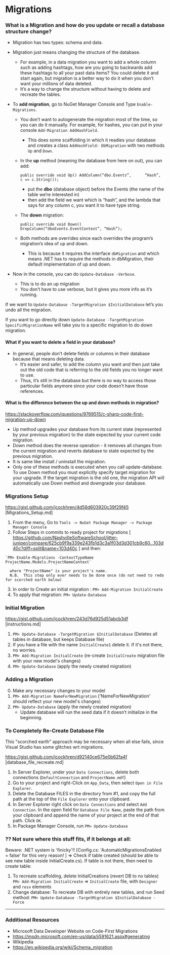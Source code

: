 # Migrations

### What is a Migration and how do you update or recall a database structure change?
* Migration has two types: schema and data.
* Migration just means changing the structure of the database.
  * For example, in a data migration you want to add a whole column such as adding hashtags, how are you going to backwards add these hashtags to all your past data items? You could delete it and start again, but migration is a better way to do it when you don’t want your millions of data deleted.
  * It’s a way to change the structure without having to delete and recreate the tables.

* To **add migration**, go to NuGet Manager Console and Type `Enable-Migrations`.
  * You don’t want to autogenerate the migration most of the time, so you can do it manually. For example, for hashes, you can put in your console `Add-Migration AddHashField`.
    * This does some scaffolding in which it readies your database and creates a class `AddHashField: DbMigration` with two methods `Up` and `Down`.

  * In the **up** method (meaning the database from here on out), you can add:

      `public override void Up() AddColumn(“dbo.Events”,      “Hash”, c => c.String());`

    * put the **dbo** (database object) before the Events (the name of the table we’re interested in)
    * then add the field we want which is “hash”, and the lambda that says for any column c, you want it to have type string.

  * The **down** migration:

    `public override void Down() DropColumn(“dboEvents.EventContext”, “Hash”);`

  * Both methods are overrides since each overrides the program’s migration’s idea of up and down.
    * This is because it requires the interface `dbMigration` and which means .NET has to require the methods in dbMigration, their default implementation of up and down.

* Now in the console, you can do `Update-Database -Verbose`.
  * This is to do an up migration
  * You don’t have to use verbose, but it gives you more info as it’s running.

If we want to `Update-Database -TargetMigration $InitialDatabase` let’s you undo all the migration.

If you want to go directly down `Update-Database -TargetMigration SpecificMigrationName` will take you to a specific migration to do down migration.

#### What if you want to delete a field in your database?
 * In general, people don’t delete fields or columns in their database because that means deleting data.
   * It’s easier and safer, to add the column you want and then just take out the old code that is referring to the old fields you no longer want to use.
   * Thus, it’s still in the database but there is no way to access those particular fields anymore since your code doesn’t have those references.

#### What is the difference between the up and down methods in migration?
https://stackoverflow.com/questions/9769515/c-sharp-code-first-migration-up-down
* Up method upgrades your database from its current state (represented by your previous migration) to the state expected by your current code migration.
* Down method does the reverse operation - it removes all changes from the current migration and reverts database to state expected by the previous migration.
* It is same like install / uninstall the migration.
* Only one of these methods is executed when you call update-database. To use Down method you must explicitly specify target migration for your upgrade. If the target migration is the old one, the migration API will automatically use Down method and downgrade your database.


### Migrations Setup
https://gist.github.com/jcockhren/4d58d603920c39f29f45
[Migrations_Setup.md]
  1. From the menu, Go to `Tools -> NuGet Package Manager -> Package Manager Console`
  2. Follow Steps in commits to ready project for migrations [ https://github.com/NashvilleSoftwareSchool/jitter-juniper/compare/625cb9f9a339e243fb1d3c3a1f03d3d301cb9c60...103d40c?diff=split&name=103d40c ] and then:

    `PM> Enable-Migrations -ContextTypeName ProjectName.Models.ProjectNameContext`

      where "ProjectName" is your project's name.  
      N.B.  This step only ever needs to be done once (do not need to redo for scorched earth below)
  3. In order to Create an initial migration :
	`PM> Add-Migration InitialCreate`
  4. To apply that migration:
	`PM> Update-Database`

### Initial Migration
https://gist.github.com/jcockhren/243d76d925d51abcb3df [instructions.md]
  1. `PM> Update-Database -TargetMigration $InitialDatabase` (Deletes all tables in database, but keeps Database file)
  2. If you have a file with the name `InitialCreate1` delete it. If it's not there, no worries.
  3. `PM> Add-Migration InitialCreate` (re-create `InitialCreate` migration file with your new model's changes)
  4. `PM> Update-Database` (apply the newly created migration)

### Adding a Migration
  0. Make any necessary changes to your model
  1. `PM> Add-Migration NameForNewMigration` ('NameForNewMigration' should reflect your new model's changes)
  2. `PM> Update-Database` (apply the newly created migration)
      * Update database will run the seed data if it doesn’t initialize in the beginning.


### To Completely Re-Create Database File
This "scorched earth" approach may be necessary when all else fails, since Visual Studio has some glitches wrt migrations.

https://gist.github.com/jcockhren/d92140ce675e0b62fa4f  [database_file_recreate.md]
  1. In Server Explorer, under your `Data Connections`, delete both connections (`DefaultConnection` and `ProjectName.mdf`)
  2. Go to your project and right-Click on `App_Data`, then select `Open in File Explorer`.  
  3. Delete the Database FILES in the directory from #1, and copy the full path at the top of the `File Explorer` onto your clipboard.
  4. In Server Explorer right click on `Data Connections` and select `Add Connection`.  In the open field for `Database File Name`, paste the path from your clipboard and append the name of your project at the end of that path.  Click `OK`.
  5. In Package Manager Console, run
  `PM> Update-Database`

### ?? Not sure where this stuff fits, if it belongs at all:
Beware:  .NET system is 'finicky'!!
[Config.cs: 'AutomaticMigrationsEnabled = false' for this very reason! ]
=> Check if table created (should be able to see new table inside InitialCreate.cs).  If table is not there, then need to create table:
  1. To recreate scaffolding, delete InitialCreations  (revert DB to no tables)
`PM> Add-Migration InitialCreate` => `InitialCreate` file, with `Designer` and `resx` elements
  2. Change database:  To recreate DB with entirely new tables, and run Seed method:
`PM> Update-Database -TargetMigration $InitialDatabase -Force`




************
### Additional Resources
* Microsoft Data Developer Website on Code-First Migrations
 * https://msdn.microsoft.com/en-us/data/jj591621.aspx#generating
* Wikipedia
 * https://en.wikipedia.org/wiki/Schema_migration